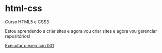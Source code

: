 # html-css
 Curso HTML5 e CSS3

 Estou aprendendo a criar sites e agora vou criar sites e agora vou gerenciar repositórios!

 <a href="https://raimundomacedo.github.io/html-css/ex001">Executar o exercício 001</a>
